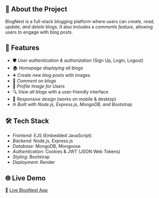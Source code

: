 ## 📌 About the Project
BlogNest is a full-stack blogging platform where users can *create, read, update, and delete* blogs. It also includes a *comments feature*, allowing users to engage with blog posts.

## 🚀 Features
- 🛡 *User authentication & authorization* (Sign Up, Login, Logout)
- 🏠 *Homepage displaying all blogs*
- ➕ *Create new blog posts* with images
- 💬 *Comment on blogs*
- 📸 *Profile Image for Users*
- 🔍 *View all blogs* with a user-friendly interface    
- 🔄 *Responsive design* (works on mobile & desktop)  
- 🌐 *Built with Node.js, Express.js, MongoDB, and Bootstrap* 

## 🛠 Tech Stack
- *Frontend*: EJS (Embedded JavaScript)
- *Backend*: Node.js, Express.js
- *Database*: MongoDB, Mongoose
- *Authentication*: Cookies & JWT (JSON Web Tokens)
- *Styling*: Bootstrap
- *Deployment*: Render

## 🌐 Live Demo

🔗 [Live BlogNest App](https://blognest-xgfh.onrender.com/)

